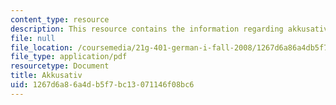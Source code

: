```yaml
---
content_type: resource
description: This resource contains the information regarding akkusativ.
file: null
file_location: /coursemedia/21g-401-german-i-fall-2008/1267d6a86a4db5f7bc13071146f08bc6_MIT21G_401F08_akkusativ.pdf
file_type: application/pdf
resourcetype: Document
title: Akkusativ
uid: 1267d6a8-6a4d-b5f7-bc13-071146f08bc6
---
```

